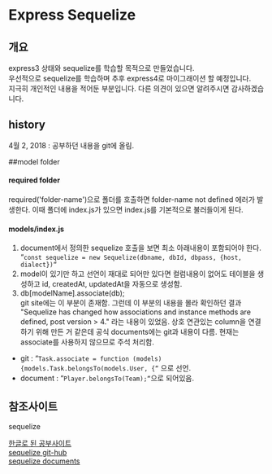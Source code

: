 # Express Sequelize
## 개요
express3 상태와 sequelize를 학습할 목적으로 만들었습니다.<br>
우선적으로 sequelize를 학습하며 추후 express4로 마이그래이션 할 예정입니다.<br>
지극히 개인적인 내용을 적어둔 부분입니다. 다른 의견이 있으면 알려주시면 감사하겠습니다.

## history
4월 2, 2018 : 공부하던 내용을 git에 올림.

##model folder

#### required folder
required('folder-name')으로 폴더를 호출하면
folder-name not defined 에러가 발생한다.
이때 폴더에 index.js가 있으면 index.js를 기본적으로 불러들이게 된다.

#### models/index.js
1. document에서 정의한 sequelize 호출을 보면 최소 아래내용이 포함되어야 한다.<br>
“`const sequelize = new Sequelize(dbname, dbId, dbpass, {host, dialect})“`
2. model이 있기만 하고 선언이 재대로 되어만 있다면 컬럼내용이 없어도 테이블을 생성하고 id, createdAt, updatedAt을 자동으로 생성함.
3. db[modelName].associate(db); <br>git site에는 이 부분이 존재함. 그런데 이 부분의 내용을 몰라 확인하던 결과 "Sequelize has changed how associations and instance methods are defined, post version > 4."
라는 내용이 있었음. 상호 연관있는 column을 연결하기 위해 만든 거 같은데 공식 documents에는 git과 내용이 다름. 현재는 associate를 사용하지 않으므로 주석 처리함.
- git : “`Task.associate = function (models) {models.Task.belongsTo(models.User, {“` 으로 선언.
- document : “`Player.belongsTo(Team);“`으로 되어있음.

## 참조사이트
 sequelize<p>
 [한글로 된 공부사이트](http://totuworld.github.io/2015/08/07/sequelize/)<br>
 [sequelize git-hub](https://github.com/sequelize/express-example)<br>
 [sequelize documents](http://docs.sequelizejs.com/)